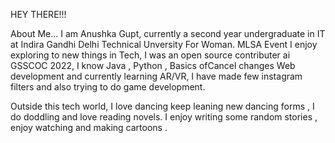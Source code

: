 HEY THERE!!!
 
 About Me...
I am Anushka Gupt, currently a second year undergraduate in IT at Indira Gandhi Delhi Technical Unversity For Woman.
 MLSA Event
I enjoy exploring to new things in Tech, I was an open source contributer ai GSSCOC 2022, I know Java , Python , Basics ofCancel changes Web development and currently learning AR/VR, I have made few instagram filters and also trying to do game development.
 
 Outside this tech world, I love dancing keep leaning new dancing forms , I do doddling and love reading novels. I enjoy writing some random stories , enjoy watching and making cartoons .
 
 
 
